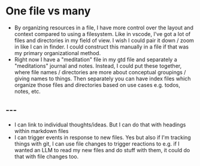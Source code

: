 # One file vs many

- By organizing resources in a file, I have more control over the layout and context compared to using a filesystem. Like in vscode, I've got a lot of files and directories in my field of view. I wish I could pair it down / zoom in like I can in finder. I could construct this manually in a file if that was my primary organizational method.
- Right now I have a "meditation" file in my gtd file and separately a "meditations" journal and notes. Instead, I could put these together, where file names / directories are more about conceptual groupings / giving names to things. Then separately you can have index files which organize those files and directories based on use cases e.g. todos, notes, etc. [](digital-home.md)


## ---
- I can link to individual thoughts/ideas. But I can do that with headings within markdown files
- I can trigger events in response to new files. Yes but also if I'm tracking things with git, I can use file changes to trigger reactions to e.g. if I wanted an LLM to read my new files and do stuff with them, it could do that with file changes too.